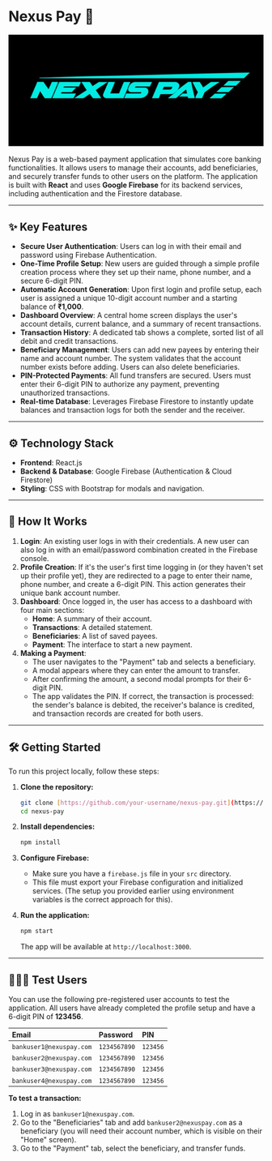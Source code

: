 # Nexus Pay 💸

![Nexus Pay Logo](./src/assets/1.png)

Nexus Pay is a web-based payment application that simulates core banking functionalities. It allows users to manage their accounts, add beneficiaries, and securely transfer funds to other users on the platform. The application is built with **React** and uses **Google Firebase** for its backend services, including authentication and the Firestore database.

---

## ✨ Key Features

- **Secure User Authentication**: Users can log in with their email and password using Firebase Authentication.
- **One-Time Profile Setup**: New users are guided through a simple profile creation process where they set up their name, phone number, and a secure 6-digit PIN.
- **Automatic Account Generation**: Upon first login and profile setup, each user is assigned a unique 10-digit account number and a starting balance of **₹1,000**.
- **Dashboard Overview**: A central home screen displays the user's account details, current balance, and a summary of recent transactions.
- **Transaction History**: A dedicated tab shows a complete, sorted list of all debit and credit transactions.
- **Beneficiary Management**: Users can add new payees by entering their name and account number. The system validates that the account number exists before adding. Users can also delete beneficiaries.
- **PIN-Protected Payments**: All fund transfers are secured. Users must enter their 6-digit PIN to authorize any payment, preventing unauthorized transactions.
- **Real-time Database**: Leverages Firebase Firestore to instantly update balances and transaction logs for both the sender and the receiver.

---

## ⚙️ Technology Stack

- **Frontend**: React.js
- **Backend & Database**: Google Firebase (Authentication & Cloud Firestore)
- **Styling**: CSS with Bootstrap for modals and navigation.

---

## 🚀 How It Works

1.  **Login**: An existing user logs in with their credentials. A new user can also log in with an email/password combination created in the Firebase console.
2.  **Profile Creation**: If it's the user's first time logging in (or they haven't set up their profile yet), they are redirected to a page to enter their name, phone number, and create a 6-digit PIN. This action generates their unique bank account number.
3.  **Dashboard**: Once logged in, the user has access to a dashboard with four main sections:
    - **Home**: A summary of their account.
    - **Transactions**: A detailed statement.
    - **Beneficiaries**: A list of saved payees.
    - **Payment**: The interface to start a new payment.
4.  **Making a Payment**:
    - The user navigates to the "Payment" tab and selects a beneficiary.
    - A modal appears where they can enter the amount to transfer.
    - After confirming the amount, a second modal prompts for their 6-digit PIN.
    - The app validates the PIN. If correct, the transaction is processed: the sender's balance is debited, the receiver's balance is credited, and transaction records are created for both users.

---

## 🛠️ Getting Started

To run this project locally, follow these steps:

1.  **Clone the repository:**

    ```bash
    git clone [https://github.com/your-username/nexus-pay.git](https://github.com/your-username/nexus-pay.git)
    cd nexus-pay
    ```

2.  **Install dependencies:**

    ```bash
    npm install
    ```

3.  **Configure Firebase:**

    - Make sure you have a `firebase.js` file in your `src` directory.
    - This file must export your Firebase configuration and initialized services. (The setup you provided earlier using environment variables is the correct approach for this).

4.  **Run the application:**
    ```bash
    npm start
    ```
    The app will be available at `http://localhost:3000`.

---

## 🧑‍🤝‍🧑 Test Users

You can use the following pre-registered user accounts to test the application. All users have already completed the profile setup and have a 6-digit PIN of **123456**.

| Email                    | Password     | PIN      |
| :----------------------- | :----------- | :------- |
| `bankuser1@nexuspay.com` | `1234567890` | `123456` |
| `bankuser2@nexuspay.com` | `1234567890` | `123456` |
| `bankuser3@nexuspay.com` | `1234567890` | `123456` |
| `bankuser4@nexuspay.com` | `1234567890` | `123456` |

**To test a transaction:**

1.  Log in as `bankuser1@nexuspay.com`.
2.  Go to the "Beneficiaries" tab and add `bankuser2@nexuspay.com` as a beneficiary (you will need their account number, which is visible on their "Home" screen).
3.  Go to the "Payment" tab, select the beneficiary, and transfer funds.
